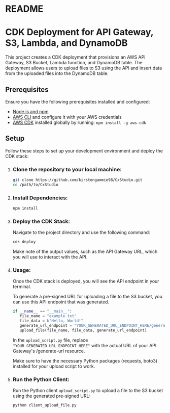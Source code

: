 # README

# CDK Deployment for API Gateway, S3, Lambda, and DynamoDB

This project creates a CDK deployment that provisions an AWS API Gateway, S3 Bucket, Lambda function, and DynamoDB table. The deployment allows users to upload files to S3 using the API and insert data from the uploaded files into the DynamoDB table.

## Prerequisites

Ensure you have the following prerequisites installed and configured:

- [Node.js and npm](https://nodejs.org/)
- [AWS CLI](https://aws.amazon.com/cli/) and configure it with your AWS credentials
- [AWS CDK](https://docs.aws.amazon.com/cdk/latest/guide/getting_started.html) installed globally by running: `npm install -g aws-cdk`

## Setup

Follow these steps to set up your development environment and deploy the CDK stack:

1. ### Clone the repository to your local machine:

   ```bash
   git clone https://github.com/kirstengammie98/CxStudio.git
   cd /path/to/CxStudio
   ```

2.  ### Install Dependencies:

      ```bash
      npm install
      ```

3. ### Deploy the CDK Stack:

   Navigate to the project directory and use the following command:

   ```bash
   cdk deploy
   ```

   Make note of the output values, such as the API Gateway URL, which you will use to interact with the API.

4. ### Usage:

   Once the CDK stack is deployed, you will see the API endpoint in your terminal.

   To generate a pre-signed URL for uploading a file to the S3 bucket, you can use this API endpoint that was generated.

   ```python
   if __name__ == "__main__":
      file_name = "example.txt"
      file_data = b"Hello, World!" 
      generate_url_endpoint = "YOUR_GENERATED_URL_ENDPOINT_HERE/generate-url"
      upload_file(file_name, file_data, generate_url_endpoint)
   ```

   In the `upload_script.py` file, replace `"YOUR_GENERATED_URL_ENDPOINT_HERE"` with the actual URL of your API Gateway's /generate-url resource.

   Make sure to have the necessary Python packages (requests, boto3) installed for your upload script to work.

5. ### Run the Python Client:

   Run the Python client `upload_script.py` to upload a file to the S3 bucket using the generated pre-signed URL:

   ```bash
   python client_upload_file.py
   ```